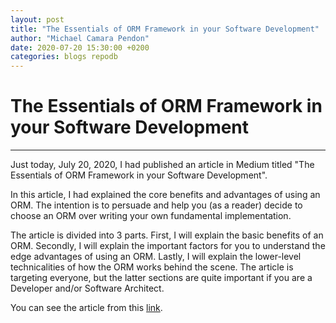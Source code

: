 ```yaml
---
layout: post
title: "The Essentials of ORM Framework in your Software Development"
author: "Michael Camara Pendon"
date: 2020-07-20 15:30:00 +0200
categories: blogs repodb
---
```


# The Essentials of ORM Framework in your Software Development

---

Just today, July 20, 2020, I had published an article in Medium titled "The Essentials of ORM Framework in your Software Development".

In this article, I had explained the core benefits and advantages of using an ORM. The intention is to persuade and help you (as a reader) decide to choose an ORM over writing your own fundamental implementation.

The article is divided into 3 parts. First, I will explain the basic benefits of an ORM. Secondly, I will explain the important factors for you to understand the edge advantages of using an ORM. Lastly, I will explain the lower-level technicalities of how the ORM works behind the scene. The article is targeting everyone, but the latter sections are quite important if you are a Developer and/or Software Architect.

You can see the article from this [link](https://medium.com/@mikependon/the-essentials-of-orm-framework-in-your-software-development-837131efd91b?source=friends_link&sk=1794cafbd289c19cebbe45cb77843a91).
